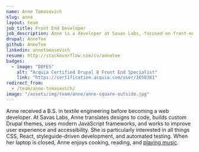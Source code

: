 ```yaml
---
name: Anne Tomasevich
slug: anne
layout: team
job_title: Front End Developer
job_description: Anne is a developer at Savas Labs, focused on front-end technologies and user experience.
drupal: AnneTee
github: AnneTee
linkedin: annetomasevich
resume: http://stackoverflow.com/cv/annetee
badges:
  - image: "D8FES"
    alt: "Acquia Certified Drupal 8 Front End Specialist"
    link: "https://certification.acquia.com/user/1650381"
redirect_from:
  - /team/anne-tomasevich/
image: "/assets/img/team/anne/anne-square-outside.jpg"
---
```

Anne received a B.S. in textile engineering before becoming a web developer. At Savas Labs, Anne translates designs to code, builds custom Drupal themes, uses modern JavaScript frameworks, and works to improve user experience and accessibility. She is particularly interested in all things CSS, React, styleguide-driven development, and automated testing. When her laptop is closed, Anne enjoys cooking, reading, and <a href="http://jonsebastian.bandcamp.com/">playing music</a>.
